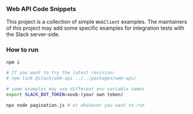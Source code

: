 ### Web API Code Snippets

This project is a collection of simple `WebClient` examples. The maintainers of this project may add some specific examples for integration tests with the Slack server-side.

### How to run

```bash
npm i

# If you want to try the latest revision:
# npm link @slack/web-api ../../packages/web-api/

# some examples may use different env variable names
export SLACK_BOT_TOKEN=xoxb-(your own token)

npx node pagination.js # or whatever you want to run
```

